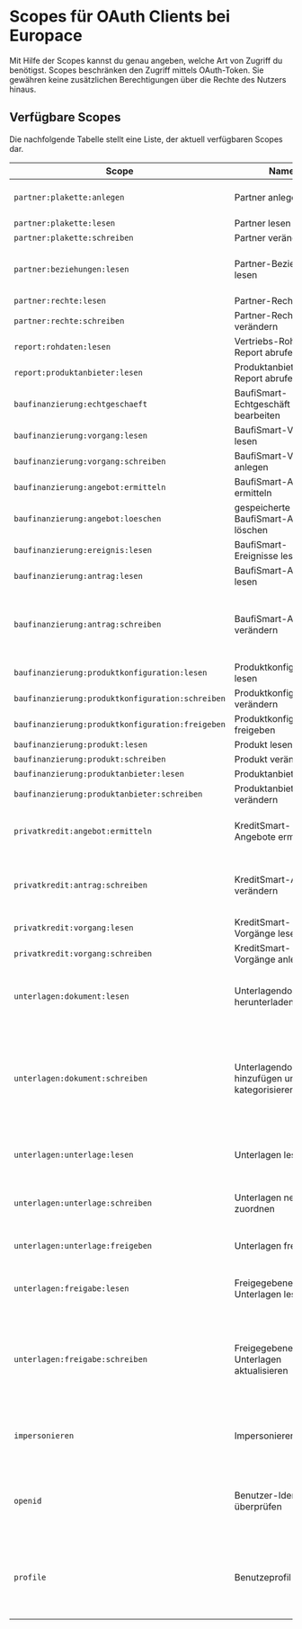 # Scopes für OAuth Clients bei Europace

Mit Hilfe der Scopes kannst du genau angeben, welche Art von Zugriff du benötigst. Scopes beschränken den Zugriff mittels OAuth-Token. Sie gewähren keine zusätzlichen Berechtigungen über die Rechte des Nutzers hinaus.

## Verfügbare Scopes

Die nachfolgende Tabelle stellt eine Liste, der aktuell verfügbaren Scopes dar.

| Scope | Name | Beschreibung  |
|-------|------|---------------| 
| ` partner:plakette:anlegen ` |  Partner anlegen  |   Neue Organisationen oder Personen können erstellt werden.  |
| ` partner:plakette:lesen ` |  Partner lesen  |    |
| ` partner:plakette:schreiben ` |  Partner verändern  |    |
| ` partner:beziehungen:lesen ` |  Partner-Beziehungen lesen  |   Zugriffs- und Einstellungsrechte können abgerufen werden.  |
| ` partner:rechte:lesen ` |  Partner-Rechte lesen  |    |
| ` partner:rechte:schreiben ` |  Partner-Rechte verändern  |    |
| ` report:rohdaten:lesen ` |  Vertriebs-Rohdaten-Report abrufen  |    |
| ` report:produktanbieter:lesen ` |  Produktanbieter-Report abrufen  |    |
| ` baufinanzierung:echtgeschaeft ` |  BaufiSmart-Echtgeschäft bearbeiten  |    |
| ` baufinanzierung:vorgang:lesen ` |  BaufiSmart-Vorgänge lesen  |    |
| ` baufinanzierung:vorgang:schreiben ` |  BaufiSmart-Vorgänge anlegen  |    |
| ` baufinanzierung:angebot:ermitteln ` |  BaufiSmart-Angebote ermitteln  |    |
| ` baufinanzierung:angebot:loeschen ` |  gespeicherte BaufiSmart-Angebote löschen  |    |
| ` baufinanzierung:ereignis:lesen ` |  BaufiSmart-Ereignisse lesen  |    |
| ` baufinanzierung:antrag:lesen ` |  BaufiSmart-Anträge lesen  |    |
| ` baufinanzierung:antrag:schreiben ` |  BaufiSmart-Anträge verändern  |   Der Antragsstatus und der Sachbearbeiter können verändert sowie die Produktanbieter-Renferenz ergänzt werden.  |
| ` baufinanzierung:produktkonfiguration:lesen ` |  Produktkonfiguration lesen  |   für Product-Cockpit  |
| ` baufinanzierung:produktkonfiguration:schreiben ` |  Produktkonfiguration verändern  |   für Product-Cockpit  |
| ` baufinanzierung:produktkonfiguration:freigeben ` |  Produktkonfiguration freigeben  |   für Product-Cockpit  |
| ` baufinanzierung:produkt:lesen ` |  Produkt lesen  |   für Product-Cockpit  |
| ` baufinanzierung:produkt:schreiben ` |  Produkt verändern  |   für Product-Cockpit  |
| ` baufinanzierung:produktanbieter:lesen ` |  Produktanbieter lesen  |   für Product-Cockpit  |
| ` baufinanzierung:produktanbieter:schreiben ` |  Produktanbieter verändern  |   für Product-Cockpit  |
| ` privatkredit:angebot:ermitteln ` |  KreditSmart-Angebote ermitteln  |   Ratenkredit-Angebote und -Schaufensterkonditionen können ermittelt werden.  |
| ` privatkredit:antrag:schreiben ` |  KreditSmart-Anträge verändern  |   Der Antragsstatus kann verändert oder der aktuelle Status um Zusatzinformationen ergänzt werden.  |
| ` privatkredit:vorgang:lesen ` |  KreditSmart-Vorgänge lesen  |    |
| ` privatkredit:vorgang:schreiben ` |  KreditSmart-Vorgänge anlegen  |    |
| ` unterlagen:dokument:lesen ` |  Unterlagendokumente herunterladen  |   Hochgeladene Dokumente eines Vorgangs können heruntergeladen werden.  |
| ` unterlagen:dokument:schreiben ` |  Unterlagendokumente hinzufügen und kategorisieren  |   Dokumente zu einem Vorgang können hochladen, umbenannt, gelöscht und die Kategorisierung gestartet werden, damit die Dokumente in der Unterlagenakte zu Verfügung stehen.  |
| ` unterlagen:unterlage:lesen ` |  Unterlagen lesen  |   Kategorisierte Dokumente (Unterlagen) können abgerufen werden.  |
| ` unterlagen:unterlage:schreiben ` |  Unterlagen neu zuordnen  |   Die Kategorie und der Bezug der Unterlagen können geändert werden.  |
| ` unterlagen:unterlage:freigeben ` |  Unterlagen freigeben  |   Unterlagen für einen Antrag können freigeben werden.  |
| ` unterlagen:freigabe:lesen ` |  Freigegebene Unterlagen lesen  |   Freigegebene Unterlagen zu einem Antrag können abgerufen werden.  |
| ` unterlagen:freigabe:schreiben ` |  Freigegebene Unterlagen aktualisieren  |   Der Status einer freigegeben Unterlagen kann verändert werden, um aus Produktanbietersicht den Empfang der Unterlagen zu bestätigen.  |
| ` impersonieren ` |  Impersonieren  |   Aktionen können im Namen eines untergeordneten Partners ausgeführt werden.  |
| ` openid ` |  Benutzer-Identität überprüfen  |   Die Anmeldung bei Europace kann angefordert werden, um die Identität des Benutzers zu überprüfen.  |
| ` profile ` |  Benutzeprofil lesen  |   Profildaten (Vor- und Nachname, Benutzername, E-Mail und Avatar-Bild) des angemeldeten Benutzers können abgerufen werden.  |